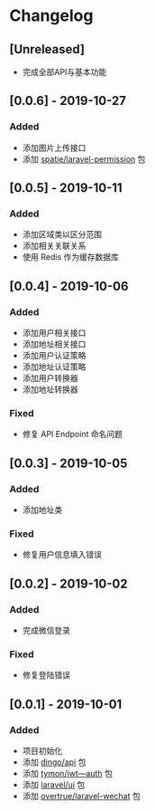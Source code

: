 # Changelog
## [Unreleased]
- 完成全部API与基本功能   

## [0.0.6] - 2019-10-27
### Added
- 添加图片上传接口
- 添加 [spatie/laravel-permission](https://packagist.org/packages/spatie/laravel-permission) 包

## [0.0.5] - 2019-10-11
### Added
- 添加区域类以区分范围
- 添加相关关联关系
- 使用 Redis 作为缓存数据库

## [0.0.4] - 2019-10-06
### Added
- 添加用户相关接口
- 添加地址相关接口
- 添加用户认证策略
- 添加地址认证策略
- 添加用户转换器
- 添加地址转换器
### Fixed
- 修复 API Endpoint 命名问题

## [0.0.3] - 2019-10-05
### Added
- 添加地址类   
### Fixed
- 修复用户信息填入错误   

## [0.0.2] - 2019-10-02
### Added
- 完成微信登录   
### Fixed
- 修复登陆错误   

## [0.0.1] - 2019-10-01
### Added
- 项目初始化   
- 添加 [dingo/api](https://packagist.org/packages/dingo/api) 包   
- 添加 [tymon/jwt—auth](https://packagist.org/packages/tymon/jwt-auth) 包   
- 添加 [laravel/ui](https://packagist.org/packages/laravel/ui) 包   
- 添加 [overtrue/laravel-wechat](https://packagist.org/packages/overtrue/laravel-wechat) 包   
